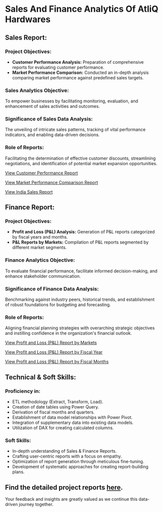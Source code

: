 # Sales And Finance Analytics Of AtliQ Hardwares

## Sales Report:

### Project Objectives:

- **Customer Performance Analysis:** Preparation of comprehensive reports for evaluating customer performance.
- **Market Performance Comparison:** Conducted an in-depth analysis comparing market performance against predefined sales targets.

### Sales Analytics Objective:
To empower businesses by facilitating monitoring, evaluation, and enhancement of sales activities and outcomes.

### Significance of Sales Data Analysis:
The unveiling of intricate sales patterns, tracking of vital performance indicators, and enabling data-driven decisions.

### Role of Reports:
Facilitating the determination of effective customer discounts, streamlining negotiations, and identification of potential market expansion opportunities.

[View Customer Performance Report](https://github.com/Shamoonansari/Excel-Sales-Analytics/blob/main/Customer%20Performance%20Report%20of%20AtliQ%20Hardwares.pdf)

[View Market Performance Comparison Report](https://github.com/Shamoonansari/Excel-Sales-Analytics/blob/main/Market%20Performance%20vs%20Target%20Report.pdf)

[View India Sales Report](https://github.com/Shamoonansari/Excel-Sales-Analytics/blob/main/india%20sale.pdf)

## Finance Report:

### Project Objectives:

- **Profit and Loss (P&L) Analysis:** Generation of P&L reports categorized by fiscal years and months.
- **P&L Reports by Markets:** Compilation of P&L reports segmented by different market segments.

### Finance Analytics Objective:
To evaluate financial performance, facilitate informed decision-making, and enhance stakeholder communication.

### Significance of Finance Data Analysis:
Benchmarking against industry peers, historical trends, and establishment of robust foundations for budgeting and forecasting.

### Role of Reports:
Aligning financial planning strategies with overarching strategic objectives and instilling confidence in the organization's financial outlook.

[View Profit and Loss (P&L) Report by Markets](https://github.com/Shamoonansari/Excel-Sales-Analytics/blob/main/P%26L%20Statement%20By%20Markets.pdf)

[View Profit and Loss (P&L) Report by Fiscal Year](https://github.com/Shamoonansari/Excel-Sales-Analytics/blob/main/P%26L%20Statement%20by%20Fiscal%20Year.pdf)

[View Profit and Loss (P&L) Report by Fiscal Months](https://github.com/Shamoonansari/Excel-Sales-Analytics/blob/main/P%26L%20Statement%20by%20Months.pdf)

## Technical & Soft Skills:

### Proficiency in:

- ETL methodology (Extract, Transform, Load).
- Creation of date tables using Power Query.
- Derivation of fiscal months and quarters.
- Establishment of data model relationships with Power Pivot.
- Integration of supplementary data into existing data models.
- Utilization of DAX for creating calculated columns.

### Soft Skills:

- In-depth understanding of Sales & Finance Reports.
- Crafting user-centric reports with a focus on empathy.
- Optimization of report generation through meticulous fine-tuning.
- Development of systematic approaches for creating report-building plans.

## Find the detailed project reports [here](https://github.com/Shamoonansari/Excel-Sales-Analytics).

Your feedback and insights are greatly valued as we continue this data-driven journey together.
